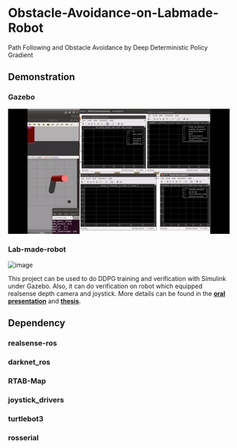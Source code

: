 # Obstacle-Avoidance-on-Labmade-Robot
Path Following and Obstacle Avoidance by Deep Deterministic Policy Gradient

## Demonstration

### Gazebo

![image](https://github.com/drfg0119/Obstacle-Avoidance-on-Labmade-Robot/blob/main/gazebo_demo.gif)

### Lab-made-robot

![image](https://github.com/drfg0119/Obstacle-Avoidance-on-Labmade-Robot/blob/main/lab-made-robot_demo.gif)


  This project can be used to do DDPG training and verification with Simulink under Gazebo. 
Also, it can do verification on robot which equipped realsense depth camera and joystick. 
More details can be found in the [**oral presentation**](https://youtu.be/CSfS9ozWRXU) and [**thesis**](https://github.com/drfg0119/Obstacle-Avoidance-on-Labmade-Robot/blob/main/Path%20Following%20and%20Obstacle%20Avoidance%20by%20Deep%20Deterministic%20Policy%20Gradient_abstract&reference.pdf). 

## Dependency

### realsense-ros
### darknet_ros
### RTAB-Map
### joystick_drivers
### turtlebot3
### rosserial